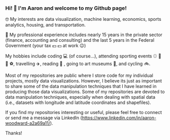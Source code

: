### Hi! 👋 I'm Aaron and welcome to my Github page!

🤓 My interests are data visualization, machine learning, economics, sports analytics, housing, and transportation. 

💼 My professional experience includes nearly 15 years in the private sector (finance, accounting and consulting) and the last 5 years in the Federal Government (your tax 💵 💵 at work 😉)

My hobbies include coding 💻 (of course...), attending sporting events ⚾ 🏀 🏈 ⚽, travelling ✈️, reading 📖 , going to art museums 🎨, and cycling 🚲.

Most of my repositories are public where I store code for my individual projects, mostly data visualizations. However, I believe its just as important to share some of the data manipulation techniques that I have learned in producing those data visualizations. Some of my repositories are devoted to data manipulation techniques, especially when dealing with spatial data (i.e., datasets with longitude and latitude coordinates and shapefiles).

If you find my repositories interesting or useful, please feel free to connect or send me a message via LinkedIn (https://www.linkedin.com/in/aaron-woodward-a2a69a11/).

Thanks!
